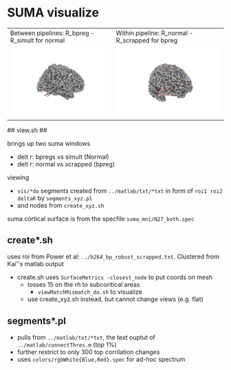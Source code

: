 # SUMA visualize  #

<table><tr><td>
 Between pipelines: R_bpreg - R_simult for normal
 </td><td>
 Within pipeline: R_normal - R_scrapped for bpreg </td></tr>
 <tr><td>
 <img src="https://github.com/WillForan/PowerFoci/raw/master/suma/pics/betweenPipe-rotate.gif">
 </td><td>
 <img src="https://github.com/WillForan/PowerFoci/raw/master/suma/pics/withinPipe-rotate.gif">
 </td></tr>
</table>
## view.sh ##

brings up two suma windows 

* delt r: bpregs vs simult (Normal)  
* delt r: normal vs scrapped (bpreg) 

viewing

* `vis/*do` segments created from `../matlab/txt/*txt` in form of `roi1 roi2 deltaR` by `segments_xyz.pl`
* and nodes from `create_xyz.sh`

suma cortical surface is from the specfile `suma_mni/N27_both.spec`

## create*.sh ##

uses roi from Power et al: `../b264_bp_robust_scrapped.txt`. Clustered from Kai''s matlab output

* create.sh uses  `SurfaceMetrics -closest_node` to put coords on mesh
    * losses 15 on the rh to subcoritical areas 
        * `viewMatchMismatch_do.sh` to visualize 
    * use create_xyz.sh instead, but cannot change views (e.g. flat)

## segments*.pl ##

* pulls from `../matlab/txt/*txt`, the text ouptut of `../matlab/connectThres.m` (top 1%)
* further restrict to only 300 top corrilation changes
* uses `colors/rgbWhite{Blue,Red}.spec` for ad-hoc spectrum




